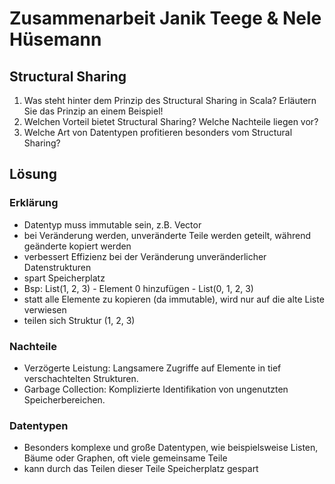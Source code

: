 # Zusammenarbeit Janik Teege & Nele Hüsemann
## Structural Sharing
1. Was steht hinter dem Prinzip des Structural Sharing in Scala? Erläutern Sie das Prinzip an einem Beispiel!
2. Welchen Vorteil bietet Structural Sharing? Welche Nachteile liegen vor?
3. Welche Art von Datentypen profitieren besonders vom Structural Sharing?
## Lösung
### Erklärung
- Datentyp muss immutable sein, z.B. Vector
- bei Veränderung werden, unveränderte Teile werden geteilt, während geänderte kopiert werden
- verbessert Effizienz bei der Veränderung unveränderlicher Datenstrukturen
- spart Speicherplatz
- Bsp: List(1, 2, 3) - Element 0 hinzufügen - List(0, 1, 2, 3)
- statt alle Elemente zu kopieren (da immutable), wird nur auf die alte Liste verwiesen
- teilen sich Struktur (1, 2, 3)
### Nachteile
- Verzögerte Leistung: Langsamere Zugriffe auf Elemente in tief verschachtelten Strukturen.
- Garbage Collection: Komplizierte Identifikation von ungenutzten Speicherbereichen.
### Datentypen
- Besonders komplexe und große Datentypen, wie beispielsweise Listen, Bäume oder Graphen, oft viele gemeinsame Teile
- kann durch das Teilen dieser Teile Speicherplatz gespart 
